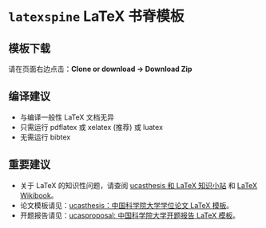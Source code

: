 # `latexspine` LaTeX 书脊模板

## 模板下载

请在页面右边点击：**Clone or download -> Download Zip**

## 编译建议

* 与编译一般性 LaTeX 文档无异
* 只需运行 pdflatex 或 xelatex (推荐) 或 luatex
* 无需运行 bibtex

## 重要建议

* 关于 LaTeX 的知识性问题，请查阅 [ucasthesis 和 LaTeX 知识小站](https://github.com/mohuangrui/ucasthesis/wiki) 和 [LaTeX Wikibook](https://en.wikibooks.org/wiki/LaTeX)。
* 论文模板请见：[ucasthesis：中国科学院大学学位论文 LaTeX 模板](https://github.com/mohuangrui/ucasthesis)。
* 开题报告请见：[ucasproposal: 中国科学院大学开题报告 LaTeX 模板](https://github.com/mohuangrui/ucasproposal)。
